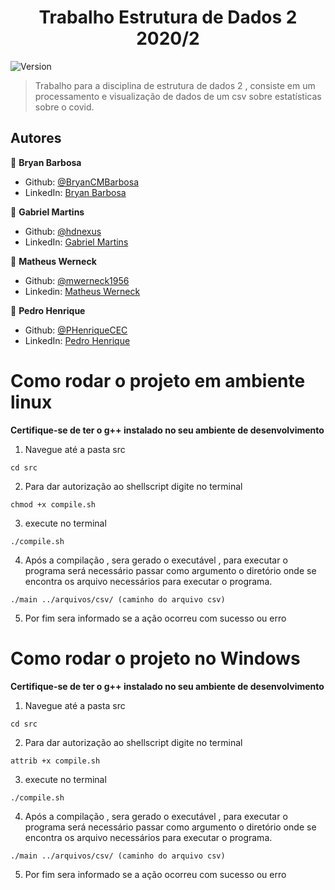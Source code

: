<h1 align="center">Trabalho Estrutura de Dados 2 2020/2</h1>
<p>
  <img alt="Version" src="https://img.shields.io/badge/version-0.1.0-blue.svg?cacheSeconds=2592000" />
</p>

> Trabalho para a disciplina de estrutura de dados 2 , consiste em um processamento e visualização de dados de um csv sobre estatísticas sobre o covid.


## Autores

👤 **Bryan Barbosa**

* Github: [@BryanCMBarbosa](https://github.com/BryanCMBarbosa)
* LinkedIn: [Bryan Barbosa](www.linkedin.com/in/bryancmbarbosa)

👤 **Gabriel Martins**

* Github: [@hdnexus](https://github.com/hdnexus)
* LinkedIn: [Gabriel Martins](https://www.linkedin.com/in/gabriel-martins-616874161/)

👤 **Matheus Werneck**

* Github: [@mwerneck1956](https://github.com/mwerneck1956)
* Linkedin: [Matheus Werneck](https://www.linkedin.com/in/matheus-werneck-2aa222178/)

👤 **Pedro Henrique**

* Github: [@PHenriqueCEC](https://github.com/PHenriqueCEC)
* LinkedIn: [Pedro Henrique](https://www.linkedin.com/in/pedro-henrique-77baa01a9/)

# Como rodar o projeto em ambiente linux

**Certifique-se de ter o g++ instalado no seu ambiente de desenvolvimento**

1. Navegue até a pasta src
```
cd src
```

2. Para dar autorização ao shellscript digite no terminal 
```
chmod +x compile.sh 
```

3. execute no terminal
```
./compile.sh
```


4. Após a compilação , sera gerado o executável , para executar o programa será necessário passar
como argumento o diretório onde se encontra os arquivo necessários para executar o programa.
```
./main ../arquivos/csv/ (caminho do arquivo csv) 
```
5. Por fim sera informado se a ação ocorreu com sucesso ou erro


# Como rodar o projeto no Windows

**Certifique-se de ter o g++ instalado no seu ambiente de desenvolvimento**

1. Navegue até a pasta src
```
cd src
```

2. Para dar autorização ao shellscript digite no terminal 
```
attrib +x compile.sh 
```

3. execute no terminal
```
./compile.sh
```

4. Após a compilação , sera gerado o executável , para executar o programa será necessário passar
como argumento o diretório onde se encontra os arquivo necessários para executar o programa.
```
./main ../arquivos/csv/ (caminho do arquivo csv) 
```

5. Por fim sera informado se a ação ocorreu com sucesso ou erro

